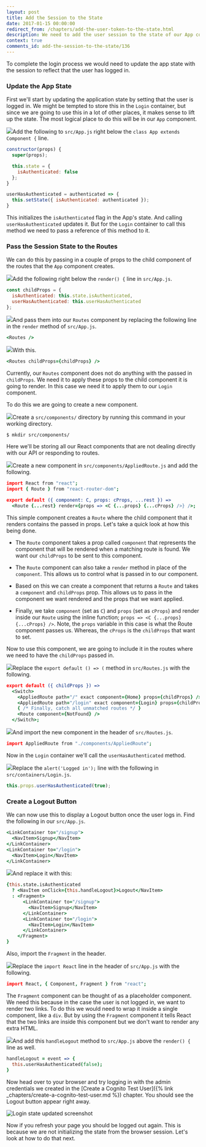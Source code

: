 ```yaml
---
layout: post
title: Add the Session to the State
date: 2017-01-15 00:00:00
redirect_from: /chapters/add-the-user-token-to-the-state.html
description: We need to add the user session to the state of our App component in our React.js app. By lifting the state up we can pass the session to all the child containers.
context: true
comments_id: add-the-session-to-the-state/136
---
```


To complete the login process we would need to update the app state with the session to reflect that the user has logged in.

### Update the App State

First we'll start by updating the application state by setting that the user is logged in. We might be tempted to store this in the `Login` container, but since we are going to use this in a lot of other places, it makes sense to lift up the state. The most logical place to do this will be in our `App` component.

<img class="code-marker" src="/assets/s.png" />Add the following to `src/App.js` right below the `class App extends Component {` line.

``` javascript
constructor(props) {
  super(props);

  this.state = {
    isAuthenticated: false
  };
}

userHasAuthenticated = authenticated => {
  this.setState({ isAuthenticated: authenticated });
}
```

This initializes the `isAuthenticated` flag in the App's state. And calling `userHasAuthenticated` updates it. But for the `Login` container to call this method we need to pass a reference of this method to it.

### Pass the Session State to the Routes

We can do this by passing in a couple of props to the child component of the routes that the `App` component creates.

<img class="code-marker" src="/assets/s.png" />Add the following right below the `render() {` line in `src/App.js`.

``` javascript
const childProps = {
  isAuthenticated: this.state.isAuthenticated,
  userHasAuthenticated: this.userHasAuthenticated
};
```

<img class="code-marker" src="/assets/s.png" />And pass them into our `Routes` component by replacing the following line in the `render` method of `src/App.js`.

``` coffee
<Routes />
```

<img class="code-marker" src="/assets/s.png" />With this.

``` coffee
<Routes childProps={childProps} />
```

Currently, our `Routes` component does not do anything with the passed in `childProps`. We need it to apply these props to the child component it is going to render. In this case we need it to apply them to our `Login` component.

To do this we are going to create a new component.

<img class="code-marker" src="/assets/s.png" />Create a `src/components/` directory by running this command in your working directory.

``` bash
$ mkdir src/components/
```

Here we'll be storing all our React components that are not dealing directly with our API or responding to routes.

<img class="code-marker" src="/assets/s.png" />Create a new component in `src/components/AppliedRoute.js` and add the following.

``` coffee
import React from "react";
import { Route } from "react-router-dom";

export default ({ component: C, props: cProps, ...rest }) =>
  <Route {...rest} render={props => <C {...props} {...cProps} />} />;
```

This simple component creates a `Route` where the child component that it renders contains the passed in props. Let's take a quick look at how this being done.

- The `Route` component takes a prop called `component` that represents the component that will be rendered when a matching route is found. We want our `childProps` to be sent to this component.

- The `Route` component can also take a `render` method in place of the `component`. This allows us to control what is passed in to our component.

- Based on this we can create a component that returns a `Route` and takes a `component` and `childProps` prop. This allows us to pass in the component we want rendered and the props that we want applied.

- Finally, we take `component` (set as `C`) and `props` (set as `cProps`) and render inside our `Route` using the inline function; `props => <C {...props} {...cProps} />`. Note, the `props` variable in this case is what the Route component passes us. Whereas, the `cProps` is the `childProps` that want to set.

Now to use this component, we are going to include it in the routes where we need to have the `childProps` passed in.

<img class="code-marker" src="/assets/s.png" />Replace the `export default () => (` method in `src/Routes.js` with the following.

``` coffee
export default ({ childProps }) =>
  <Switch>
    <AppliedRoute path="/" exact component={Home} props={childProps} />
    <AppliedRoute path="/login" exact component={Login} props={childProps} />
    { /* Finally, catch all unmatched routes */ }
    <Route component={NotFound} />
  </Switch>;
```

<img class="code-marker" src="/assets/s.png" />And import the new component in the header of `src/Routes.js`.

``` coffee
import AppliedRoute from "./components/AppliedRoute";
```

Now in the `Login` container we'll call the `userHasAuthenticated` method.

<img class="code-marker" src="/assets/s.png" />Replace the `alert('Logged in');` line with the following in `src/containers/Login.js`.

``` javascript
this.props.userHasAuthenticated(true);
```

### Create a Logout Button

We can now use this to display a Logout button once the user logs in. Find the following in our `src/App.js`.

``` coffee
<LinkContainer to="/signup">
  <NavItem>Signup</NavItem>
</LinkContainer>
<LinkContainer to="/login">
  <NavItem>Login</NavItem>
</LinkContainer>
```

<img class="code-marker" src="/assets/s.png" />And replace it with this:

``` coffee
{this.state.isAuthenticated
  ? <NavItem onClick={this.handleLogout}>Logout</NavItem>
  : <Fragment>
      <LinkContainer to="/signup">
        <NavItem>Signup</NavItem>
      </LinkContainer>
      <LinkContainer to="/login">
        <NavItem>Login</NavItem>
      </LinkContainer>
    </Fragment>
}
```

Also, import the `Fragment` in the header.

<img class="code-marker" src="/assets/s.png" />Replace the `import React` line in the header of `src/App.js` with the following.

``` coffee
import React, { Component, Fragment } from "react";
```

The `Fragment` component can be thought of as a placeholder component. We need this because in the case the user is not logged in, we want to render two links. To do this we would need to wrap it inside a single component, like a `div`. But by using the `Fragment` component it tells React that the two links are inside this component but we don't want to render any extra HTML.

<img class="code-marker" src="/assets/s.png" />And add this `handleLogout` method to `src/App.js` above the `render() {` line as well.

``` coffee
handleLogout = event => {
  this.userHasAuthenticated(false);
}
```

Now head over to your browser and try logging in with the admin credentials we created in the [Create a Cognito Test User]({% link _chapters/create-a-cognito-test-user.md %}) chapter. You should see the Logout button appear right away.

![Login state updated screenshot](/assets/login-state-updated.png)

Now if you refresh your page you should be logged out again. This is because we are not initializing the state from the browser session. Let's look at how to do that next.
